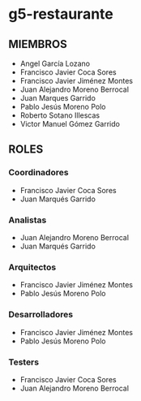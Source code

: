 # g5-restaurante
## MIEMBROS
- Angel García Lozano
- Francisco Javier Coca Sores
- Francisco Javier Jiménez Montes
- Juan Alejandro Moreno Berrocal
- Juan Marques Garrido
- Pablo Jesús Moreno Polo
- Roberto Sotano Illescas
- Victor Manuel Gómez Garrido

## ROLES
### Coordinadores
- Francisco Javier Coca Sores<br/>
- Juan Marqués Garrido<br/>

### Analistas
- Juan Alejandro Moreno Berrocal<br/>
- Juan Marqués Garrido<br/>

### Arquitectos
- Francisco Javier Jiménez Montes<br/>
- Pablo Jesús Moreno Polo<br/>

### Desarrolladores
- Francisco Javier Jiménez Montes<br/>
- Pablo Jesús Moreno Polo<br/>

### Testers
- Francisco Javier Coca Sores<br/>
- Juan Alejandro Moreno Berrocal<br/>
